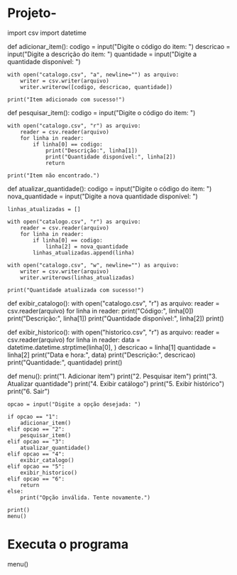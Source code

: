 # Projeto-


import csv
import datetime

def adicionar_item():
    codigo = input("Digite o código do item: ")
    descricao = input("Digite a descrição do item: ")
    quantidade = input("Digite a quantidade disponível: ")
    
    with open("catalogo.csv", "a", newline="") as arquivo:
        writer = csv.writer(arquivo)
        writer.writerow([codigo, descricao, quantidade])
    
    print("Item adicionado com sucesso!")

def pesquisar_item():
    codigo = input("Digite o código do item: ")
    
    with open("catalogo.csv", "r") as arquivo:
        reader = csv.reader(arquivo)
        for linha in reader:
            if linha[0] == codigo:
                print("Descrição:", linha[1])
                print("Quantidade disponível:", linha[2])
                return
    
    print("Item não encontrado.")

def atualizar_quantidade():
    codigo = input("Digite o código do item: ")
    nova_quantidade = input("Digite a nova quantidade disponível: ")
    
    linhas_atualizadas = []
    
    with open("catalogo.csv", "r") as arquivo:
        reader = csv.reader(arquivo)
        for linha in reader:
            if linha[0] == codigo:
                linha[2] = nova_quantidade
            linhas_atualizadas.append(linha)
    
    with open("catalogo.csv", "w", newline="") as arquivo:
        writer = csv.writer(arquivo)
        writer.writerows(linhas_atualizadas)
    
    print("Quantidade atualizada com sucesso!")

def exibir_catalogo():
    with open("catalogo.csv", "r") as arquivo:
        reader = csv.reader(arquivo)
        for linha in reader:
            print("Código:", linha[0])
            print("Descrição:", linha[1])
            print("Quantidade disponível:", linha[2])
            print()
            
def exibir_historico():
    with open("historico.csv", "r") as arquivo:
        reader = csv.reader(arquivo)
        for linha in reader:
            data = datetime.datetime.strptime(linha[0], )
            descricao = linha[1]
            quantidade = linha[2]
            print("Data e hora:", data)
            print("Descrição:", descricao)
            print("Quantidade:", quantidade)
            print()


def menu():
    print("1. Adicionar item")
    print("2. Pesquisar item")
    print("3. Atualizar quantidade")
    print("4. Exibir catálogo")
    print("5. Exibir histórico")
    print("6. Sair")

    opcao = input("Digite a opção desejada: ")

    if opcao == "1":
        adicionar_item()
    elif opcao == "2":
        pesquisar_item()
    elif opcao == "3":
        atualizar_quantidade()
    elif opcao == "4":
        exibir_catalogo()
    elif opcao == "5":
        exibir_historico()
    elif opcao == "6":
        return
    else:
        print("Opção inválida. Tente novamente.")

    print()
    menu()

# Executa o programa 
menu()

